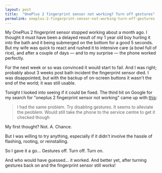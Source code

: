 ```yaml
---
layout: post
title:  "OnePlus 2 fingerprint sensor not working? Turn off gestures"
permalink: oneplus-2-fingerprint-sensor-not-working-turn-off-gestures
---
```


My OnePlus 2 fingerprint sensor stopped working about a month ago. I thought it must have been a delayed result of my 1 year old boy hurling it into the bath and it being submerged on the bottom for a good 5 seconds. But my wife was quick to react and rushed it to intensive care (a bowl full of rice), and after a couple of days — and to my surprise — the phone worked perfectly. 

For the next week or so was convinced it would start to fail. And I was right; probably about 3 weeks post bath incident the fingerprint sensor died. I was disappointed, but with the backup of on-screen buttons it wasn't the end of the world; it was still usable.

Tonight I looked into seeing if it could be fixed. The third hit on Google for my search for "oneplus 2 fingerprint sensor not working" came up with [this](https://www.ifixit.com/Answers/View/272489/Home+Button-Fingerprint+scanner+not+working+at+all):

> I had the same problem. Try disabling gestures. It seems to alleviate the peoblem. Would still take the phone to the service centre to get it checked though

My first thought? Not. A. Chance.

But I was willing to try anything, especially if it didn't involve the hassle of flashing, rooting, or reinstalling.

So I gave it a go... Gestures off. Turn off. Turn on.

And who would have guessed... it worked. And better yet, after turning gestures back on and the fingerprint sensor still works!
